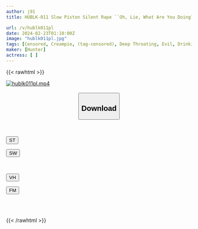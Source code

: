 ```yaml
---
author: j91
title: HUBLK-011 Slow Piston Silent Rape ``Oh, Lie, What Are You Doing?'' ``If You Find Out, You'll Be In Big Trouble, So Stay Quiet!'' I Fuck My Girlfriend's Best Friends One After Another While They're Sleeping 3

url: /v/hublk011pl
date: 2024-02-23T01:10:00Z
image: "hublk011pl.jpg"
tags: [Censored, Creampie, (tag-censored), Deep Throating, Evil, Drinking Party	]
maker: [Hunter]
actress: [ ]
---
```



{{< rawhtml >}}

<div class="video" data-videoid="kovd8A0ewVhOlvJ">
    <a href="javascript:;">
        <img src="/v/hublk011pl/hublk011pl.jpg" width="WIDTH" height="HEIGHT" alt="hublk011pl.mp4" loading="lazy">
    </a>
</div>

<script type="text/javascript" src="https://j91.asia/asset/on-demand-st.js"></script>

<br>
  <link rel="stylesheet" href="https://j91.asia/asset/bs5.css">
  
  <center>
  <button class="btn btn-primary" type="button" data-bs-toggle="collapse" data-bs-target=".multi-collapse" aria-expanded="false" aria-controls="multiCollapseExample1 multiCollapseExample2"><h2>Download</h2></button></center>
</p>
<div class="row">
  <div class="col">
    <div class="collapse multi-collapse" id="multiCollapseExample1">
      <div class="card card-body">
	      	      <br>
<div class="buttons">  
<p><a href="https://streamtape.to/v/kovd8A0ewVhOlvJ" target="_blank"><button class="btn-hover color-3"><i class="fa fa-download"></i> ST</button></a></p>
<p><a href="https://cdnwish.com/ad50uht4zcxz" target="_blank"><button class="btn-hover color-2"><i class="fa fa-download"></i> SW</button></a></p></div>
    </div>
  </div>
</div>
  <div class="col">
    <div class="collapse multi-collapse" id="multiCollapseExample2">
      <div class="card card-body">
	      <br>
<div class="buttons">
<p><a href="https://vidhidepro.com/f/15dcyn8sh18g"><button class="btn-hover color-9"><i class="fa fa-download"></i> VH</button></a></p>
<p><a href="https://filemoon.sx/d/qavtacux5y6s"><button class="btn-hover color-8"><i class="fa fa-download"></i> FM</button></a></p></div>
<br><br>
      </div>
    </div>
  </div>
</div>

{{< /rawhtml >}}